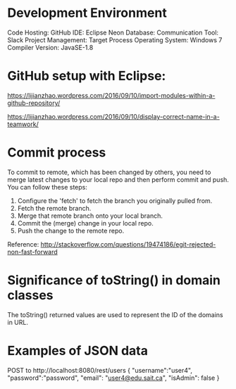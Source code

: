 # Development Environment

Code Hosting: GitHub
IDE: Eclipse Neon
Database:
Communication Tool: Slack
Project Management: Target Process
Operating System: Windows 7
Compiler Version: JavaSE-1.8


# GitHub setup with Eclipse:

https://lijianzhao.wordpress.com/2016/09/10/import-modules-within-a-github-repository/

https://lijianzhao.wordpress.com/2016/09/10/display-correct-name-in-a-teamwork/


# Commit process

To commit to remote, which has been changed by others, you need to merge latest changes to your local repo and then perform commit and push. You can follow these steps:

 1. Configure the 'fetch' to fetch the branch you originally pulled from.
 2. Fetch the remote branch.
 3. Merge that remote branch onto your local branch.
 4. Commit the (merge) change in your local repo.
 5. Push the change to the remote repo.

Reference: http://stackoverflow.com/questions/19474186/egit-rejected-non-fast-forward


# Significance of toString() in domain classes

The toString() returned values are used to represent the ID of the domains in URL.

# Examples of JSON data
POST to http://localhost:8080/rest/users
{
	"username":"user4",
	"password":"password",
	"email": "user4@edu.sait.ca",
	"isAdmin": false
}




